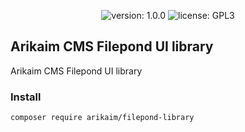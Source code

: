 <p align="center">
    <img src="https://img.shields.io/github/release/arikaim/filepond-library.svg" alt="version: 1.0.0">
    <img src="https://img.shields.io/badge/License-GPLv3-blue.svg" alt="license: GPL3">
</p>

## Arikaim CMS Filepond UI library
Arikaim CMS Filepond UI library

### Install
```
composer require arikaim/filepond-library
```
